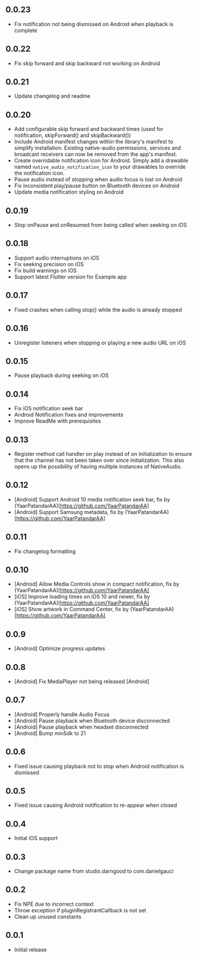## 0.0.23

* Fix notification not being dismissed on Android when playback is complete

## 0.0.22

* Fix skip forward and skip backward not working on Android

## 0.0.21

* Update changelog and readme

## 0.0.20

* Add configurable skip forward and backward times (used for notification, skipForward() and skipBackward())
* Include Android manifest changes within the library's manifest to simplify installation. Existing native-audio permissions, services and broadcast receivers can now be removed from the app's manifest.
* Create overridable notification icon for Android. Simply add a drawable named `native_audio_notification_icon` to your drawables to override the notification icon.
* Pause audio instead of stopping when audio focus is lost on Android
* Fix inconsistent play/pause button on Bluetooth devices on Android
* Update media notification styling on Android

## 0.0.19

* Stop onPause and onResumed from being called when seeking on iOS

## 0.0.18

* Support audio interruptions on iOS
* Fix seeking precision on iOS
* Fix build warnings on iOS
* Support latest Flutter version for Example app

## 0.0.17

* Fixed crashes when calling stop() while the audio is already stopped

## 0.0.16

* Unregister listeners when stopping or playing a new audio URL on iOS

## 0.0.15

* Pause playback during seeking on iOS

## 0.0.14

* Fix iOS notification seek bar
* Android Notification fixes and improvements
* Improve ReadMe with prerequisites 

## 0.0.13

* Register method call handler on play instead of on initialization to ensure that the channel has not been taken over since initialization. This also opens up the possibility of having multiple instances of NativeAudio.

## 0.0.12

* [Android] Support Android 10 media notification seek bar, fix by (YaarPatandarAA)[https://github.com/YaarPatandarAA]
* [Android] Support Samsung metadata, fix by (YaarPatandarAA)[https://github.com/YaarPatandarAA]

## 0.0.11

* Fix changelog formatting

## 0.0.10

* [Android] Allow Media Controls show in compact notification, fix by (YaarPatandarAA)[https://github.com/YaarPatandarAA]
* [iOS] Improve loading times on iOS 10 and newer, fix by (YaarPatandarAA)[https://github.com/YaarPatandarAA]
* [iOS] Show artwork in Command Center, fix by (YaarPatandarAA)[https://github.com/YaarPatandarAA]

## 0.0.9

* [Android] Optimize progress updates

## 0.0.8

* [Android] Fix MediaPlayer not being released [Android]

## 0.0.7

* [Android] Properly handle Audio Focus
* [Android] Pause playback when Bluetooth device disconnected
* [Android] Pause playback when headset disconnected
* [Android] Bump minSdk to 21

## 0.0.6

* Fixed issue causing playback not to stop when Android notification is dismissed

## 0.0.5

* Fixed issue causing Android notification to re-appear when closed

## 0.0.4

* Initial iOS support

## 0.0.3

* Change package name from studio.darngood to com.danielgauci

## 0.0.2

* Fix NPE due to incorrect context
* Throw exception if pluginRegistrantCallback is not set
* Clean up unused constants

## 0.0.1

* Initial release

